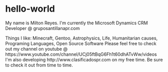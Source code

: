 # hello-world
<p>My name is Milton Reyes. I'm currently the Microsoft Dynamics CRM Developer @ gruposantillanapr.com</p>
Things I like:
  Minecraft,
  Gentoo,
  Astrophysics,
  Life,
  Humanitarian causes,
  Programing Languages,
  Open Source Software
Please feel free to check out my channel on youtube @ https://www.youtube.com/channel/UCj05ftBqG6Fh1t60dhATvWw/videos
I'm also developing http://www.clasificadospr.com on my free time. Be sure to check it out from time to time.
